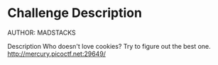 # Challenge Description

AUTHOR: MADSTACKS

Description
Who doesn't love cookies? Try to figure out the best one. http://mercury.picoctf.net:29649/

